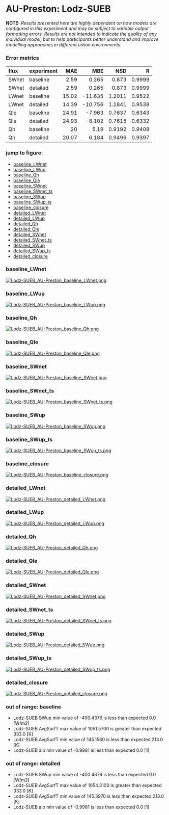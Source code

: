 # AU-Preston: Lodz-SUEB

**NOTE:** *Results presented here are highly dependent on how models are configured in this experiment and may be subject to variable output formatting errors. Results are not intended to indicate the quality of any individual model, but to help participants better understand and improve modelling approaches in different urban environments.*

### Error metrics

| flux   | experiment   |   MAE |     MBE |    NSD |      R |
|:-------|:-------------|------:|--------:|-------:|-------:|
| SWnet  | baseline     |  2.59 |   0.265 | 0.873  | 0.9999 |
| SWnet  | detailed     |  2.59 |   0.265 | 0.873  | 0.9999 |
| LWnet  | baseline     | 15.02 | -11.635 | 1.2011 | 0.9522 |
| LWnet  | detailed     | 14.39 | -10.756 | 1.1841 | 0.9538 |
| Qle    | baseline     | 24.91 |  -7.963 | 0.7637 | 0.6343 |
| Qle    | detailed     | 24.93 |  -8.102 | 0.7615 | 0.6332 |
| Qh     | baseline     | 20    |   5.19  | 0.9192 | 0.9408 |
| Qh     | detailed     | 20.07 |   6.184 | 0.9496 | 0.9397 |

### jump to figure:
 - [baseline_LWnet](#baseline_lwnet)
 - [baseline_LWup](#baseline_lwup)
 - [baseline_Qh](#baseline_qh)
 - [baseline_Qle](#baseline_qle)
 - [baseline_SWnet](#baseline_swnet)
 - [baseline_SWnet_ts](#baseline_swnet_ts)
 - [baseline_SWup](#baseline_swup)
 - [baseline_SWup_ts](#baseline_swup_ts)
 - [baseline_closure](#baseline_closure)
 - [detailed_LWnet](#detailed_lwnet)
 - [detailed_LWup](#detailed_lwup)
 - [detailed_Qh](#detailed_qh)
 - [detailed_Qle](#detailed_qle)
 - [detailed_SWnet](#detailed_swnet)
 - [detailed_SWnet_ts](#detailed_swnet_ts)
 - [detailed_SWup](#detailed_swup)
 - [detailed_SWup_ts](#detailed_swup_ts)
 - [detailed_closure](#detailed_closure)

### <a name="baseline_lwnet"></a>baseline_LWnet
[![Lodz-SUEB_AU-Preston_baseline_LWnet.png](Lodz-SUEB_AU-Preston_baseline_LWnet.png)](Lodz-SUEB_AU-Preston_baseline_LWnet.png)

### <a name="baseline_lwup"></a>baseline_LWup
[![Lodz-SUEB_AU-Preston_baseline_LWup.png](Lodz-SUEB_AU-Preston_baseline_LWup.png)](Lodz-SUEB_AU-Preston_baseline_LWup.png)

### <a name="baseline_qh"></a>baseline_Qh
[![Lodz-SUEB_AU-Preston_baseline_Qh.png](Lodz-SUEB_AU-Preston_baseline_Qh.png)](Lodz-SUEB_AU-Preston_baseline_Qh.png)

### <a name="baseline_qle"></a>baseline_Qle
[![Lodz-SUEB_AU-Preston_baseline_Qle.png](Lodz-SUEB_AU-Preston_baseline_Qle.png)](Lodz-SUEB_AU-Preston_baseline_Qle.png)

### <a name="baseline_swnet"></a>baseline_SWnet
[![Lodz-SUEB_AU-Preston_baseline_SWnet.png](Lodz-SUEB_AU-Preston_baseline_SWnet.png)](Lodz-SUEB_AU-Preston_baseline_SWnet.png)

### <a name="baseline_swnet_ts"></a>baseline_SWnet_ts
[![Lodz-SUEB_AU-Preston_baseline_SWnet_ts.png](Lodz-SUEB_AU-Preston_baseline_SWnet_ts.png)](Lodz-SUEB_AU-Preston_baseline_SWnet_ts.png)

### <a name="baseline_swup"></a>baseline_SWup
[![Lodz-SUEB_AU-Preston_baseline_SWup.png](Lodz-SUEB_AU-Preston_baseline_SWup.png)](Lodz-SUEB_AU-Preston_baseline_SWup.png)

### <a name="baseline_swup_ts"></a>baseline_SWup_ts
[![Lodz-SUEB_AU-Preston_baseline_SWup_ts.png](Lodz-SUEB_AU-Preston_baseline_SWup_ts.png)](Lodz-SUEB_AU-Preston_baseline_SWup_ts.png)

### <a name="baseline_closure"></a>baseline_closure
[![Lodz-SUEB_AU-Preston_baseline_closure.png](Lodz-SUEB_AU-Preston_baseline_closure.png)](Lodz-SUEB_AU-Preston_baseline_closure.png)

### <a name="detailed_lwnet"></a>detailed_LWnet
[![Lodz-SUEB_AU-Preston_detailed_LWnet.png](Lodz-SUEB_AU-Preston_detailed_LWnet.png)](Lodz-SUEB_AU-Preston_detailed_LWnet.png)

### <a name="detailed_lwup"></a>detailed_LWup
[![Lodz-SUEB_AU-Preston_detailed_LWup.png](Lodz-SUEB_AU-Preston_detailed_LWup.png)](Lodz-SUEB_AU-Preston_detailed_LWup.png)

### <a name="detailed_qh"></a>detailed_Qh
[![Lodz-SUEB_AU-Preston_detailed_Qh.png](Lodz-SUEB_AU-Preston_detailed_Qh.png)](Lodz-SUEB_AU-Preston_detailed_Qh.png)

### <a name="detailed_qle"></a>detailed_Qle
[![Lodz-SUEB_AU-Preston_detailed_Qle.png](Lodz-SUEB_AU-Preston_detailed_Qle.png)](Lodz-SUEB_AU-Preston_detailed_Qle.png)

### <a name="detailed_swnet"></a>detailed_SWnet
[![Lodz-SUEB_AU-Preston_detailed_SWnet.png](Lodz-SUEB_AU-Preston_detailed_SWnet.png)](Lodz-SUEB_AU-Preston_detailed_SWnet.png)

### <a name="detailed_swnet_ts"></a>detailed_SWnet_ts
[![Lodz-SUEB_AU-Preston_detailed_SWnet_ts.png](Lodz-SUEB_AU-Preston_detailed_SWnet_ts.png)](Lodz-SUEB_AU-Preston_detailed_SWnet_ts.png)

### <a name="detailed_swup"></a>detailed_SWup
[![Lodz-SUEB_AU-Preston_detailed_SWup.png](Lodz-SUEB_AU-Preston_detailed_SWup.png)](Lodz-SUEB_AU-Preston_detailed_SWup.png)

### <a name="detailed_swup_ts"></a>detailed_SWup_ts
[![Lodz-SUEB_AU-Preston_detailed_SWup_ts.png](Lodz-SUEB_AU-Preston_detailed_SWup_ts.png)](Lodz-SUEB_AU-Preston_detailed_SWup_ts.png)

### <a name="detailed_closure"></a>detailed_closure
[![Lodz-SUEB_AU-Preston_detailed_closure.png](Lodz-SUEB_AU-Preston_detailed_closure.png)](Lodz-SUEB_AU-Preston_detailed_closure.png)

### out of range: baseline

 - Lodz-SUEB SWup min value of -400.4376 is less than expected 0.0 [W/m2]
 - Lodz-SUEB AvgSurfT max value of 1051.5700 is greater than expected 333.0 [K]
 - Lodz-SUEB AvgSurfT min value of 145.1560 is less than expected 213.0 [K]
 - Lodz-SUEB alb min value of -0.9981 is less than expected 0.0 [1]

### out of range: detailed

 - Lodz-SUEB SWup min value of -400.4376 is less than expected 0.0 [W/m2]
 - Lodz-SUEB AvgSurfT max value of 1054.3100 is greater than expected 333.0 [K]
 - Lodz-SUEB AvgSurfT min value of 145.3970 is less than expected 213.0 [K]
 - Lodz-SUEB alb min value of -0.9981 is less than expected 0.0 [1]

